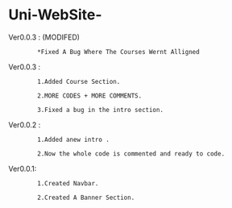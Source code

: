 # Uni-WebSite-
Ver0.0.3 :  (MODIFED)

            *Fixed A Bug Where The Courses Wernt Alligned
                        
Ver0.0.3 :

            1.Added Course Section. 
            
            2.MORE CODES + MORE COMMENTS.
            
            3.Fixed a bug in the intro section.
            
            
Ver0.0.2 :

            1.Added anew intro .
            
            2.Now the whole code is commented and ready to code.
            
            
Ver0.0.1: 

            1.Created Navbar.
            
            2.Created A Banner Section.
            
